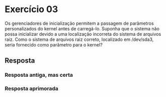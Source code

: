 # Exercício 03

Os gerenciadores de inicialização permitem a passagem de parâmetros personalizados do kernel antes de carregá-lo. Suponha que o sistema não possa inicializar devido a uma localização incorreta do sistema de arquivos raiz. Como o sistema de arquivos raiz correto, localizado em /dev/sda3, seria fornecido como parâmetro para o kernel?

## Resposta

### Resposta antiga, mas certa

### Resposta aprimorada
